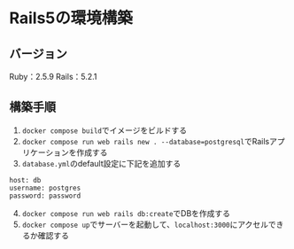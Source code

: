 # Rails5の環境構築

## バージョン
Ruby：2.5.9
Rails：5.2.1

## 構築手順
1. `docker compose build`でイメージをビルドする
2. `docker compose run web rails new . --database=postgresql`でRailsアプリケーションを作成する
3. `database.yml`のdefault設定に下記を追加する
```
host: db
username: postgres
password: password
```
4. `docker compose run web rails db:create`でDBを作成する
5. `docker compose up`でサーバーを起動して、`localhost:3000`にアクセルできるか確認する
